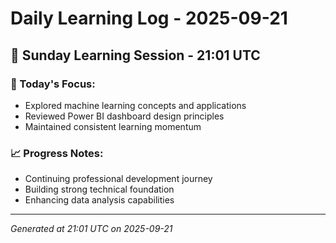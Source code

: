 # Daily Learning Log - 2025-09-21

## 📅 Sunday Learning Session - 21:01 UTC

### 🎯 Today's Focus:
- Explored machine learning concepts and applications
- Reviewed Power BI dashboard design principles
- Maintained consistent learning momentum

### 📈 Progress Notes:
- Continuing professional development journey
- Building strong technical foundation
- Enhancing data analysis capabilities

---
*Generated at 21:01 UTC on 2025-09-21*
